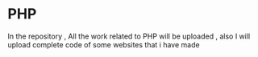 # PHP
In the repository , All the work related to PHP will be uploaded , also I will upload complete code of some websites that i have made
